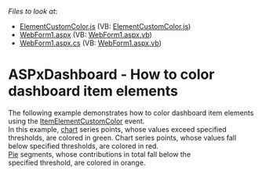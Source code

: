 <!-- default file list -->
*Files to look at*:

* [ElementCustomColor.js](./CS/ASPxDashboard_ElementCustomColor/Scripts/ElementCustomColor.js) (VB: [ElementCustomColor.js](./VB/ASPxDashboard_ElementCustomColor/Scripts/ElementCustomColor.js))
* [WebForm1.aspx](./CS/ASPxDashboard_ElementCustomColor/WebForm1.aspx) (VB: [WebForm1.aspx.vb](./VB/ASPxDashboard_ElementCustomColor/WebForm1.aspx.vb))
* [WebForm1.aspx.cs](./CS/ASPxDashboard_ElementCustomColor/WebForm1.aspx.cs) (VB: [WebForm1.aspx.vb](./VB/ASPxDashboard_ElementCustomColor/WebForm1.aspx.vb))
<!-- default file list end -->
# ASPxDashboard - How to color dashboard item elements


The following example demonstrates how to color dashboard item elements using the <a href="https://documentation.devexpress.com/#Dashboard/DevExpressDashboardWebScriptsASPxClientDashboard_ItemElementCustomColortopic">ItemElementCustomColor</a> event.<br>In this example, <a href="https://documentation.devexpress.com/#Dashboard/CustomDocument117159">chart</a> series points, whose values exceed specified thresholds, are colored in green. Chart series points, whose values fall below specified thresholds, are colored in red.<br><a href="https://documentation.devexpress.com/#Dashboard/CustomDocument117162">Pie</a> segments, whose contributions in total fall below the specified threshold, are colored in orange.

<br/>



